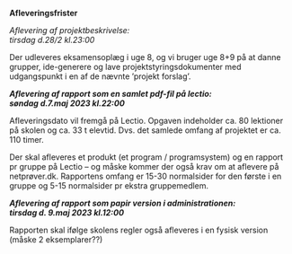**Afleveringsfrister**

*Aflevering af projektbeskrivelse:*   
*tirsdag d.28/2 kl.23:00*  

Der udleveres eksamensoplæg i uge 8, og vi bruger uge 8+9 på at danne grupper, ide-generere og lave projektstyringsdokumenter med udgangspunkt i en af de nævnte ’projekt forslag’.  

**_Aflevering af rapport som en samlet pdf-fil på lectio:_**      
**_søndag d.7.maj 2023 kl.22:00_**

Afleveringsdato vil fremgå på Lectio. Opgaven indeholder ca. 80 lektioner på skolen og ca. 33 t elevtid. Dvs. det samlede omfang af projektet er ca. 110 timer.  

Der skal afleveres et produkt (et program / programsystem) og en rapport pr gruppe på Lectio – og måske kommer der også krav om at aflevere på netprøver.dk. Rapportens omfang er 15-30 normalsider for den første i en gruppe og 5-15 normalsider pr ekstra gruppemedlem.  

**_Aflevering af rapport som papir version i administrationen:_**   
**_tirsdag d. 9.maj 2023 kl.12:00_**  

Rapporten skal ifølge skolens regler også afleveres i en fysisk version (måske 2 eksemplarer??)
